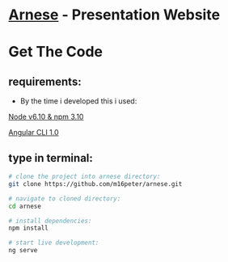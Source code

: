 # <a href="http://arnese.sk/">Arnese</a> - Presentation Website

# Get The Code

## requirements:
- By the time i developed this i used:

<a href="https://nodejs.org/en/">Node v6.10 & npm 3.10</a>

<a href="https://github.com/angular/angular-cli">Angular CLI 1.0</a>

## type in terminal:

```bash
# clone the project into arnese directory:
git clone https://github.com/m16peter/arnese.git

# navigate to cloned directory:
cd arnese

# install dependencies:
npm install

# start live development:
ng serve
```
